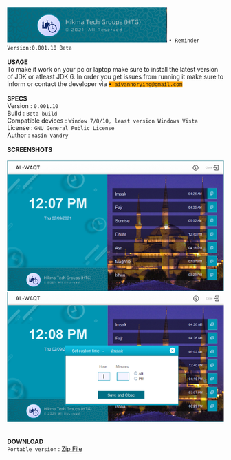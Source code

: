 <img src="https://github.com/kill3rBi4d/AdhanTime/blob/main/Screenshots/htg.PNG" />
<code>• Reminder Version:0.001.10 Beta</code></br></br>
<strong>USAGE</strong></br>
To make it work on your pc or laptop make sure to install the latest version of JDK or atleast
JDK 6.
In order you get issues from running it make sure to inform or contact the developer via <code style="background-color:orange">• aivannorying@gmail.com</code></br></br>
<strong>SPECS</strong></br>
Version : <code>0.001.10</code></br>
Build : <code>Beta build</code></br>
Compatible devices : <code>Window 7/8/10, least version Windows Vista</code></br>
License : <code>GNU General Public License</code></br>
Author : <code>Yasin Vandry</code>
</br></br>
<strong>SCREENSHOTS</strong></br></br>
<img src="https://github.com/kill3rBi4d/AdhanTime/blob/main/Screenshots/Al-Waqt%209_2_2021%2012_07_07%20PM.png" /></br>
<img src="https://github.com/kill3rBi4d/AdhanTime/blob/main/Screenshots/bg.png" /></br>
</br></br>
<strong>DOWNLOAD</strong></br>
<code>Portable version</code> : <a href="https://github.com/kill3rBi4d/AdhanTime/archive/refs/heads/main.zip">Zip File</a>

  
  
  
  
 
